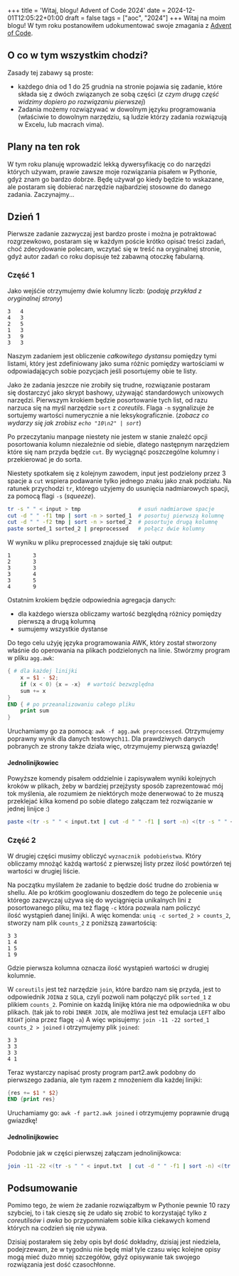 +++
title = 'Witaj, blogu! Advent of Code 2024'
date = 2024-12-01T12:05:22+01:00
draft = false
tags = ["aoc", "2024"]
+++
Witaj na moim blogu! W tym roku postanowiłem udokumentować swoje zmagania z 
[Advent of Code](https://adventofcode.com/2024).

## O co w tym wszystkim chodzi?
Zasady tej zabawy są proste:
- każdego dnia od 1 do 25 grudnia na stronie pojawia się zadanie, które składa się z dwóch
związanych ze sobą części (*z czym drugą część widzimy dopiero po rozwiązaniu pierwszej*)
- Zadania możemy rozwiązywać w dowolnym języku programowania (właściwie to dowolnym narzędziu,
są ludzie którzy zadania rozwiązują w Excelu, lub macrach vima).

## Plany na ten rok
W tym roku planuję wprowadzić lekką dywersyfikację co do narzędzi których używam, prawie
zawsze moje rozwiązania pisałem w Pythonie, gdyż znam go bardzo dobrze. Będę używał go
kiedy będzie to wskazane, ale postaram się dobierać narzędzie najbardziej stosowne do danego
zadania. Zaczynajmy...

## Dzień 1
Pierwsze zadanie zazwyczaj jest bardzo proste i można je potraktować rozgrzewkowo,
postaram się w każdym poście krótko opisać treści zadań, choć zdecydowanie polecam,
wczytać się w treść na oryginalnej stronie, gdyż autor zadań co roku dopisuje też zabawną
otoczkę fabularną.

### Część 1
Jako wejśćie otrzymujemy dwie kolumny liczb: (*podaję przykład z oryginalnej strony*)
```
3   4
4   3
2   5
1   3
3   9
3   3
```
Naszym zadaniem jest obliczenie *całkowitego dystansu* pomiędzy tymi listami, który jest
zdefiniowany jako suma różnic pomiędzy wartościami w odpowiadających sobie pozycjach jeśli
posortujemy obie te listy.

Jako że zadania jeszcze nie zrobiły się trudne, rozwiązanie postaram się dostarczyć jako
skrypt bashowy, używająć standardowych unixowych narzędzi. Pierwszym krokiem będzie 
posortowanie tych list, od razu narzuca się na myśl narzędzie `sort` z *coreutils*.
Flaga `-n` sygnalizuje że sortujemy wartości numerycznie a nie leksykograficznie.
(*zobacz co wydarzy się jak zrobisz `echo "10\n2" | sort`*)

Po przeczytaniu manpage niestety nie jestem w stanie znaleźć opcji posortowania kolumn
niezależnie od siebie, dlatego następnym narzędziem które się nam przyda będzie `cut`.
By wyciągnąć poszczególne kolumny i przekierować je do sorta.

Niestety spotkałem się z kolejnym zawodem, input jest podzielony przez 3 spacje a `cut`
wspiera podawanie tylko jednego znaku jako znak podziału. Na ratunek przychodzi `tr`,
którego użyjemy do usunięcia nadmiarowych spacji, za pomocą flagi `-s` (*squeeze*).

```bash
tr -s " " < input > tmp                  # usuń nadmiarowe spacje
cut -d " " -f1 tmp | sort -n > sorted_1  # posortuj pierwszą kolumnę
cut -d " " -f2 tmp | sort -n > sorted_2  # posortuje drugą kolumnę
paste sorted_1 sorted_2 | preprocessed   # połącz dwie kolumny
```

W wyniku w pliku preprocessed znajduje się taki output:
```
1       3
2       3
3       3
3       4
3       5
4       9

```
Ostatnim krokiem będzie odpowiednia agregacja danych: 
- dla każdego wiersza obliczamy wartość bezględną różnicy pomiędzy pierwszą a drugą kolumną
- sumujemy wszystkie dystanse

Do tego celu użyję języka programowania AWK, który został stworzony właśnie do operowania
na plikach podzielonych na linie. Stwórzmy program w pliku `agg.awk`:
```awk
{ # dla każdej linijki
    x = $1 - $2;
    if (x < 0) {x = -x}  # wartość bezwzględna
    sum += x
}
END { # po przeanalizowaniu całego pliku
    print sum
}
```
Uruchamiamy go za pomocą: `awk -f agg.awk preprocessed`. Otrzymujemy poprawny wynik
dla danych testowych`11`. Dla prawdziwych danych pobranych ze strony także działa więc,
otrzymujemy pierwszą gwiazdę!

#### Jednolinijkowiec
Powyższe komendy pisałem oddzielnie i zapisywałem wyniki kolejnych kroków w plikach, żeby
w bardziej przejżysty sposób zaprezentować mój tok myślenia, ale rozumiem że niektórych może
denerwować to że muszą przeklejać kilka komend po sobie dlatego załączam też rozwiązanie
w jednej linijce :)
```bash
paste <(tr -s " " < input.txt | cut -d " " -f1 | sort -n) <(tr -s " " < input.txt | cut -d " " -f2 | sort -n) | awk '{x=$1-$2;if(x<0){x=-x}sum+=x}END{print sum}'
```

### Część 2
W drugiej części musimy obliczyć `wyznacznik podobieństwa`. Który obliczamy mnożąć każdą
wartość z pierwszej listy przez ilość powtórzeń tej wartości w drugiej liście.

Na początku myślałem że zadanie to będzie dość trudne do zrobienia w shellu. Ale po 
krótkim googlowaniu doszedłem do tego że polecenie `uniq` którego zazwyczaj używa się do
wyciągnięcia unikalnych lini z posortowanego pliku, ma też flagę `-c` która pozwala nam
policzyć ilość wystąpień danej linijki. A więc komenda: `uniq -c sorted_2 > counts_2`,
stworzy nam plik `counts_2` z poniższą zawartością:
```
3 3
1 4
1 5
1 9
```
Gdzie pierwsza kolumna oznacza ilość wystąpień wartości w drugiej kolumnie.

W `coreutils` jest też narzędzie `join`, które bardzo nam się przyda, jest to odpowiednik
`JOIN`a z `SQL`a, czyli pozwoli nam połączyć plik `sorted_1` z plikiem `counts_2`.
Pominie on każdą linijkę która nie ma odpowiednika w obu plikach. (tak jak to robi 
`INNER JOIN`, ale możliwa jest też emulacja `LEFT` albo `RIGHT` joina przez flagę `-a`)
A więc wpisujemy: `join -11 -22 sorted_1 counts_2 > joined` i otrzymujemy plik `joined`:
```
3 3
3 3
3 3
4 1
```
Teraz wystarczy napisać prosty program part2.awk podobny do pierwszego zadania, ale tym razem
z mnożeniem dla każdej linijki:
```awk
{res += $1 * $2} 
END {print res}
```
Uruchamiamy go: `awk -f part2.awk joined` i otrzymujemy poprawnie drugą gwiazdkę!

#### Jednolinijkowiec
Podobnie jak w części pierwszej załączam jednolinijkowca:
```bash
join -11 -22 <(tr -s " " < input.txt  | cut -d " " -f1 | sort -n) <(tr -s " " < input.txt | cut -d " " -f2 | sort -n | uniq -c) | awk '{x+=$1*$2}END{print x}'
```

## Podsumowanie
Pomimo tego, że wiem że zadanie rozwiązałbym w Pythonie pewnie 10 razy szybciej, to i tak
cieszę się że udało się zrobić to korzystająć tylko z *coreutilsów* i *awka* bo przypomniałem 
sobie kilka ciekawych komend których na codzień się nie używa.

Dzisiaj postarałem się żeby opis był dość dokładny, dzisiaj jest niedziela, podejrzewam, że
w tygodniu nie będę miał tyle czasu więc kolejne opisy mogą mieć dużo mniej szczegółów, gdyż
opisywanie tak swojego rozwiązania jest dość czasochłonne. 

